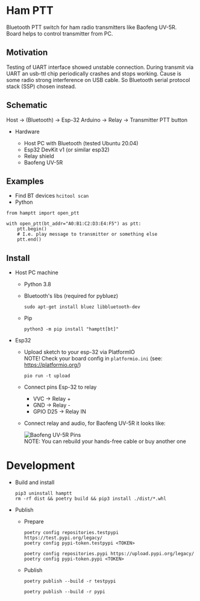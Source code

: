 Ham PTT
=======

Bluetooth PTT switch for ham radio transmitters like Baofeng UV-5R.  
Board helps to control transmitter from PC.

Motivation
----------

Testing of UART interface showed unstable connection. During transmit via UART an usb-ttl 
chip periodically crashes and stops working. Cause is some radio strong interference 
on USB cable. So Bluetooth serial protocol stack (SSP) chosen instead.

Schematic
---------

Host -> (Bluetooth) -> Esp-32 Arduino -> Relay -> Transmitter PTT button

* Hardware

    - Host PC with Bluetooth (tested Ubuntu 20.04)
    - Esp32 DevKit v1 (or similar esp32)
    - Relay shield
    - Baofeng UV-5R

Examples
--------

- Find BT devices `hcitool scan`
- Python

```python3
from hamptt import open_ptt

with open_ptt(bt_addr="A0:B1:C2:D3:E4:F5") as ptt:
    ptt.begin()
    # I.e. play message to transmitter or something else
    ptt.end()
```

Install
-------

* Host PC machine

    - Python 3.8
    - Bluetooth's libs (required for pybluez)

      ```shell
      sudo apt-get install bluez libbluetooth-dev
      ```

    - Pip
      ```shell
      python3 -m pip install "hamptt[bt]"
      ```


* Esp32

    - Upload sketch to your esp-32 via PlatformIO  
      NOTE! Check your board config in `platformio.ini` (see: https://platformio.org/)
      ```
      pio run -t upload
      ``` 

    - Connect pins Esp-32 to relay

        - VVC -> Relay +
        - GND -> Relay -
        - GPIO D25 -> Relay IN

    - Connect relay and audio, for Baofeng UV-5R it looks like:

      ![Baofeng UV-5R Pins](https://www.dxzone.com/dx33739/baofeng-mic-pin-out-and-programming-cable-schematics.jpg "Baofeng UV-5R Pins")  
      NOTE: You can rebuild your hands-free cable or buy another one

Development
===========

* Build and install
  ```shell
  pip3 uninstall hamptt
  rm -rf dist && poetry build && pip3 install ./dist/*.whl
  ```
  
* Publish
  - Prepare  
     ```shell
    poetry config repositories.testpypi https://test.pypi.org/legacy/
    poetry config pypi-token.testpypi <TOKEN>
    
    poetry config repositories.pypi https://upload.pypi.org/legacy/
    poetry config pypi-token.pypi <TOKEN>
    ```  
  
  - Publish
    ```shell
    poetry publish --build -r testpypi
    
    poetry publish --build -r pypi
    ````